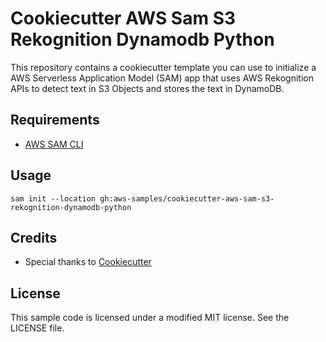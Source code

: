 # Cookiecutter AWS Sam S3 Rekognition Dynamodb Python
This repository contains a cookiecutter template you can use to initialize a AWS Serverless Application Model (SAM) app that uses AWS Rekognition APIs to detect text in S3 Objects and stores the text in DynamoDB.

## Requirements
* [AWS SAM CLI](https://github.com/awslabs/aws-sam-cli) 

## Usage
`sam init --location gh:aws-samples/cookiecutter-aws-sam-s3-rekognition-dynamodb-python` 

## Credits
* Special thanks to [Cookiecutter](https://github.com/audreyr/cookiecutter)

## License
This sample code is licensed under a modified MIT license. See the LICENSE file.
